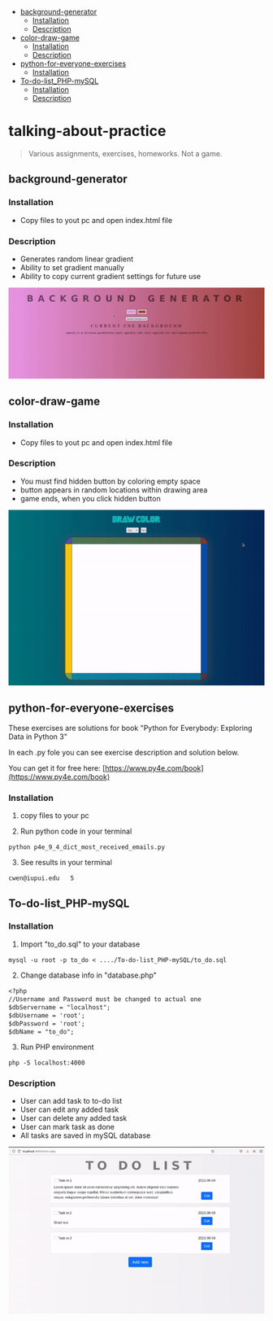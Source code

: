 - [background-generator](#heading)
  * [Installation](#sub-heading)
  * [Description](#sub-heading-1)
- [color-draw-game](#heading-1)
  * [Installation](#sub-heading-2)
  * [Description](#sub-heading-3)
- [python-for-everyone-exercises](#heading-2)
  * [Installation](#sub-heading-4)
- [To-do-list_PHP-mySQL](#heading-3)
  * [Installation](#sub-heading-5)
  * [Description](#sub-heading-6)


# talking-about-practice

> Various assignments, exercises, homeworks. Not a game.

<!-- toc -->

## background-generator

### Installation

* Copy files to yout pc and open index.html file

### Description

* Generates random linear gradient
* Ability to set gradient manually
* Ability to copy current gradient settings for future use

![Background generator Demo](background-generator/demo/background-generator.gif)


## color-draw-game

### Installation

* Copy files to yout pc and open index.html file

### Description

* You must find hidden button by coloring empty space
* button appears in random locations within drawing area
* game ends, when you click hidden button

![Color draw game Demo](color-draw-game/demo/color-draw-game.gif)



## python-for-everyone-exercises

These exercises are solutions for book "Python for Everybody: Exploring Data in Python 3"

In each .py fole you can see exercise description and solution below.

You can get it for free here: [https://www.py4e.com/book](https://www.py4e.com/book) 

### Installation

1. copy files to your pc 

2. Run python code in your terminal
```
python p4e_9_4_dict_most_received_emails.py 
```

3. See results in your terminal
```
cwen@iupui.edu   5
```

## To-do-list_PHP-mySQL

### Installation

1. Import "to_do.sql" to your database
```
mysql -u root -p to_do < ..../To-do-list_PHP-mySQL/to_do.sql
```

2. Change database info in "database.php"
```
<?php
//Username and Password must be changed to actual one
$dbServername = "localhost";
$dbUsername = 'root';
$dbPassword = 'root';
$dbName = "to_do";
```

3. Run PHP environment
```
php -S localhost:4000
```

### Description

* User can add task to to-do list
* User can edit any added task
* User can delete any added task
* User can mark task as done
* All tasks are saved in mySQL database

![To-do list PHP mySQL Demo](to-do-list_PHP-mySQL/demo/to-do-list_PHP-mySQL.gif)


